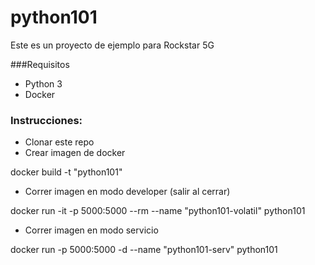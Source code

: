 # python101
Este es un proyecto de ejemplo para Rockstar 5G

###Requisitos
- Python 3
- Docker

### Instrucciones:
- Clonar este repo
- Crear imagen de docker

docker build -t "python101"

- Correr imagen en modo developer (salir al cerrar)

docker run -it -p 5000:5000 --rm --name "python101-volatil" python101

- Correr imagen en modo servicio

docker run -p 5000:5000 -d  --name "python101-serv" python101